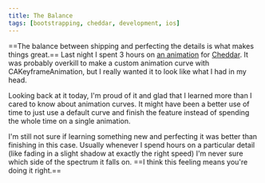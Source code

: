 ```yaml
---
title: The Balance
tags: [bootstrapping, cheddar, development, ios]
---
```


==The balance between shipping and perfecting the details is what makes things great.== Last night I spent 3 hours on [an animation](http://soff.me/GgZM) for [Cheddar](http://cheddarapp.com). It was probably overkill to make a custom animation curve with CAKeyframeAnimation, but I really wanted it to look like what I had in my head.

Looking back at it today, I'm proud of it and glad that I learned more than I cared to know about animation curves. It might have been a better use of time to just use a default curve and finish the feature instead of spending the whole time on a single animation.

I'm still not sure if learning something new and perfecting it was better than finishing in this case. Usually whenever I spend hours on a particular detail (like fading in a slight shadow at exactly the right speed) I'm never sure which side of the spectrum it falls on. ==I think this feeling means you're doing it right.==
